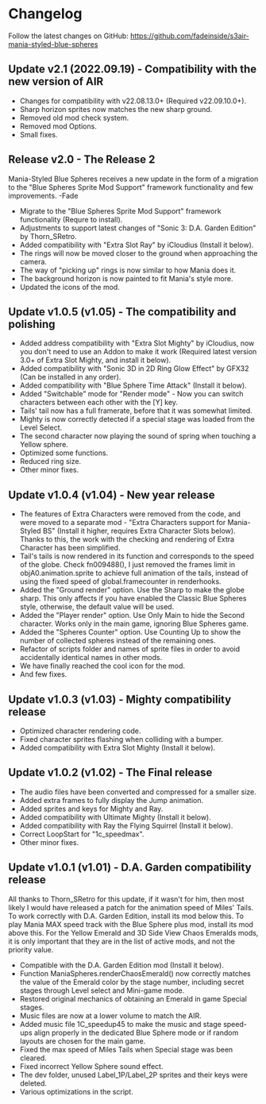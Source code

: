 # Changelog

Follow the latest changes on GitHub: https://github.com/fadeinside/s3air-mania-styled-blue-spheres

## Update v2.1 (2022.09.19) - Compatibility with the new version of AIR

* Changes for compatibility with v22.08.13.0+ (Required v22.09.10.0+).
* Sharp horizon sprites now matches the new sharp ground.
* Removed old mod check system.
* Removed mod Options.
* Small fixes.

## Release v2.0 - The Release 2

Mania-Styled Blue Spheres receives a new update in the form of a migration to the "Blue Spheres Sprite Mod Support" framework functionality and few improvements. -Fade

* Migrate to the "Blue Spheres Sprite Mod Support" framework functionality (Requre to install).
* Adjustments to support latest changes of "Sonic 3: D.A. Garden Edition" by Thorn_SRetro.
* Added compatibility with "Extra Slot Ray" by iCloudius (Install it below).
* The rings will now be moved closer to the ground when approaching the camera.
* The way of "picking up" rings is now similar to how Mania does it.
* The background horizon is now painted to fit Mania's style more.
* Updated the icons of the mod.

## Update v1.0.5 (v1.05) - The compatibility and polishing

* Added address compatibility with "Extra Slot Mighty" by iCloudius, now you don't need to use an Addon to make it work (Required latest version 3.0+ of Extra Slot Mighty, and install it below).
* Added compatibility with "Sonic 3D in 2D Ring Glow Effect" by GFX32 (Can be installed in any order).
* Added compatibility with "Blue Sphere Time Attack" (Install it below).
* Added "Switchable" mode for "Render mode" - Now you can switch characters between each other with the [Y] key.
* Tails' tail now has a full framerate, before that it was somewhat limited.
* Mighty is now correctly detected if a special stage was loaded from the Level Select.
* The second character now playing the sound of spring when touching a Yellow sphere.
* Optimized some functions.
* Reduced ring size.
* Other minor fixes.

## Update v1.0.4 (v1.04) - New year release

* The features of Extra Characters were removed from the code, and were moved to a separate mod - "Extra Characters support for Mania-Styled BS" (Install it higher, requires Extra Character Slots below). Thanks to this, the work with the checking and rendering of Extra Character has been simplified.
* Tail's tails is now rendered in its function and corresponds to the speed of the globe. Check fn009488(), I just removed the frames limit in objA0.animation.sprite to achieve full animation of the tails, instead of using the fixed speed of global.framecounter in renderhooks.
* Added the "Ground render" option. Use the Sharp to make the globe sharp. This only affects if you have enabled the Classic Blue Spheres style, otherwise, the default value will be used.
* Added the "Player render" option. Use Only Main to hide the Second character. Works only in the main game, ignoring Blue Spheres game.
* Added the "Spheres Counter" option. Use Counting Up to show the number of collected spheres instead of the remaining ones.
* Refactor of scripts folder and names of sprite files in order to avoid accidentally identical names in other mods.
* We have finally reached the cool icon for the mod.
* And few fixes.

## Update v1.0.3 (v1.03) - Mighty compatibility release

* Optimized character rendering code.
* Fixed character sprites flashing when colliding with a bumper.
* Added compatibility with Extra Slot Mighty (Install it below).

## Update v1.0.2 (v1.02) - The Final release

* The audio files have been converted and compressed for a smaller size.
* Added extra frames to fully display the Jump animation.
* Added sprites and keys for Mighty and Ray.
* Added compatibility with Ultimate Mighty (Install it below).
* Added compatibility with Ray the Flying Squirrel (Install it below).
* Correct LoopStart for "1c_speedmax".
* Other minor fixes.

## Update v1.0.1 (v1.01) - D.A. Garden compatibility release

All thanks to Thorn_SRetro for this update, if it wasn't for him, then most likely I would have released a patch for the animation speed of Miles' Tails. To work correctly with D.A. Garden Edition, install its mod below this. To play Mania MAX speed track with the Blue Sphere plus mod, install its mod above this. For the Yellow Emerald and 3D Side View Chaos Emeralds mods, it is only important that they are in the list of active mods, and not the priority value.

* Compatible with the D.A. Garden Edition mod (Install it below).
* Function ManiaSpheres.renderChaosEmerald() now correctly matches the value of the Emerald color by the stage number, including secret stages through Level select and Mini-game mode.
* Restored original mechanics of obtaining an Emerald in game Special stages.
* Music files are now at a lower volume to match the AIR.
* Added music file 1C_speedup45 to make the music and stage speed-ups align properly in the dedicated Blue Sphere mode or if random layouts are chosen for the main game.
* Fixed the max speed of Miles Tails when Special stage was been cleared.
* Fixed incorrect Yellow Sphere sound effect.
* The dev folder, unused Label_1P/Label_2P sprites and their keys were deleted.
* Various optimizations in the script.